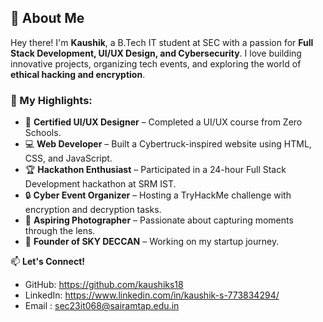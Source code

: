 ## 👋 About Me  

Hey there! I'm **Kaushik**, a B.Tech IT student at SEC with a passion for **Full Stack Development, UI/UX Design, and Cybersecurity**. I love building innovative projects, organizing tech events, and exploring the world of **ethical hacking and encryption**.  

### 🚀 My Highlights:  
- 🎨 **Certified UI/UX Designer** – Completed a UI/UX course from Zero Schools.  
- 💻 **Web Developer** – Built a Cybertruck-inspired website using HTML, CSS, and JavaScript.  
- 🏆 **Hackathon Enthusiast** – Participated in a 24-hour Full Stack Development hackathon at SRM IST.  
- 🔒 **Cyber Event Organizer** – Hosting a TryHackMe challenge with encryption and decryption tasks.  
- 📸 **Aspiring Photographer** – Passionate about capturing moments through the lens.  
- 🚀 **Founder of SKY DECCAN** – Working on my startup journey.  

📫 **Let's Connect!**  
- GitHub: https://github.com/kaushiks18 
- LinkedIn: https://www.linkedin.com/in/kaushik-s-773834294/
- Email : sec23it068@sairamtap.edu.in
